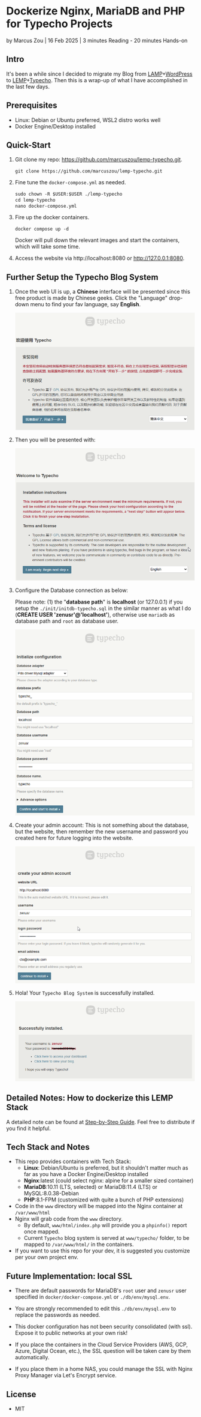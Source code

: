 # Dockerize Nginx, MariaDB and PHP for Typecho Projects

by Marcus Zou | 16 Feb 2025 | 3 minutes Reading - 20 minutes Hands-on



## Intro

It's been a while since I decided to migrate my Blog from [LAMP](https://www.ibm.com/think/topics/lamp-stack)+[WordPress](https://www.ibm.com/think/topics/lamp-stack) to [LEMP](https://www.geeksforgeeks.org/what-is-lemp-stack/)+[Typecho](https://typecho.org). Then this is a wrap-up of what I have accomplished in the last few days.



## Prerequisites

- Linux: Debian or Ubuntu preferred, WSL2 distro works well
- Docker Engine/Desktop installed



## Quick-Start

1. Git clone my repo: https://github.com/marcuszou/lemp-typecho.git.

   ```shell
   git clone https://github.com/marcuszou/lemp-typecho.git
   ```

2. Fine tune the `docker-compose.yml` as needed.

   ```shell
   sudo chown -R $USER:$USER ./lemp-typecho
   cd lemp-typecho
   nano docker-compose.yml
   ```

3. Fire up the docker containers. 

   ```shell
   docker compose up -d
   ```

   Docker will pull down the relevant images and start the containers, which will take some time.

4. Access the website via http://localhost:8080 or http://127.0.0.1:8080.



## Further Setup the Typecho Blog System

1. Once the web UI is up, a __Chinese__ interface will be presented since this free product is made by Chinese geeks. Click the "Language" drop-down menu to find your fav language, say __English__.

   ![setup-p1](assets/setup-p1.png)

2. Then you will be presented with:

   ![setup-p2](assets/setup-p2.png)

3. Configure the Database connection as below: 

   Please note: (1) the "__database path__" is __localhost__ (or 127.0.0.1) if you setup the `./init/initdb-typecho.sql` in the similar manner as what I do (__CREATE USER 'zenusr'@'localhost'__), otherwise use `mariadb` as database path and `root` as database user.

   ![setup-p3](assets/setup-p3.png)

4. Create your admin account: This is not something about the database, but the website, then remember the new username and password you created here for future logging into the website.

   ![setup-p4](assets/setup-p4.png)

5. Hola! Your `Typecho Blog System` is successfully installed.

   ![setup-p5](assets/setup-p5.png)



## Detailed Notes: How to dockerize this LEMP Stack

A detailed note can be found at [Step-by-Step Guide](Step-by-Step-Guide-LEMP.md). Feel free to distribute if you find it helpful.



## Tech Stack and Notes

* This repo provides containers with Tech Stack:
    * __Linux__: Debian/Ubuntu is preferred, but it shouldn't matter much as far as you have a Docker Engine/Desktop installed
    * __Nginx__:latest (could select nginx: alpine for a smaller sized container)
    * __MariaDB__:10.11 (LTS, selected) or MariaDB:11.4 (LTS) or MySQL:8.0.38-Debian
    * __PHP__:8.1-FPM (customized with quite a bunch of PHP extensions)
* Code in the `www` directory will be mapped into the Nginx container at `/var/www/html`
* Nginx will grab code from the `www` directory.
    * By default, `www/html/index.php` will provide you a `phpinfo()` report once mapped.
    * Current `Typecho` blog system is served at `www/typecho/` folder, to be mapped to `/var/www/html/` in the containers.
* If you want to use this repo for your dev, it is suggested you customize per your own project env.



## Future Implementation: local SSL

* There are default passwords for MariaDB's `root` user and `zenusr` user specified in `docker/docker-compose.yml` or `./db/env/mysql.env`.
* You are strongly recommended to edit this `./db/env/mysql.env` to replace the passwords as needed.

* This docker configuration has not been security consolidated (with ssl). Expose it to public networks at your own risk!
* If you place the containers in the Cloud Service Providers (AWS, GCP, Azure, Digital Ocean, etc.), the SSL question will be taken care by them automatically.
* If you place them in a home NAS, you could manage the SSL with Nginx Proxy Manager via Let's Encrypt service.



## License

* MIT
